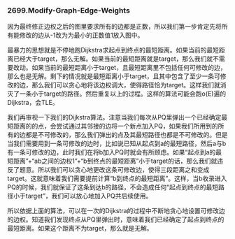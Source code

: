 ### 2699.Modify-Graph-Edge-Weights

因为最终修正边权之后的图里要求所有的边都是正数，所以我们第一步肯定先将所有能修改的边从-1改为为最小的正数值1放入图中。

最暴力的思想就是不停地跑Dijkstra求起点到终点的最短距离。如果当前的最短距离已经大于target，那么无解。如果当前的最短距离就是target，那么我们就不需要改动。如果当前的最短距离小于target，且最短距离里不包括任何可修改的边，那么也是无解。剩下的情况就是最短距离小于target，且其中包含了至少一条可修改的边，那么我们可以贪心地将该边权调大，使得路径恰为target。这样我们就消灭了一条小于target的路径。然后重复以上的过程。这样的算法可能会跑o(E)遍的Dijkstra，会TLE。

我们再审视一下我们的Dijkstra算法。注意当我们每次从PQ里弹出一个已经确定最短距离的的点，会尝试通过其邻接的边将一个新点加入PQ，如果我们所用到的所有的边都是不可修改的，那么我们弹出的点及其最短路径也都是不可修改的。但是当我们需要用到一条可修改的边时，比如说已知从起点到a的最短路径，然后a与b有一条可修改的边，此时我们在将b加入PQ时就会有所顾虑。如果“起点到a的最短距离”+“ab之间的边权1”+“b到终点的最短距离”小于target的话，那么我们就违反了题意。所以我们可以贪心地更改这条可修改边，使得三段距离之和变成target。这就意味着我们需要提前计算“b到终点的最短距离”。这样，当b收录进入PQ的时候，我们就保证了这条到达b的路径，不会造成任何“起点到终点的最短路径小于target”，我们可以放心地加入PQ共后续使用。

所以依据上面的算法，可以在一次的Dijkstra的过程中不断地贪心地设置可修改边的边权。知道我们发现终点从PQ里弹出时，意味着我们已经确定了起点到终点的最短距离。如果这个距离不为target，那么就是无解。

